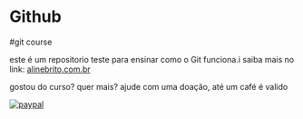 # Github
#git course

este é um repositorio teste para ensinar como o Git funciona.i
saiba mais no link: [alinebrito.com.br](http://alinebrito.com.br)

gostou do curso? quer mais?  ajude com uma doação, até um café é valido

[![paypal](https://www.paypalobjects.com/en_US/i/btn/btn/_donateCC_LG.gif)](https://www.paypal.com/cgi-bin/webscr?cmd=_s-xclick&hosted_button_id=UTMFZUHX6EUGE)
